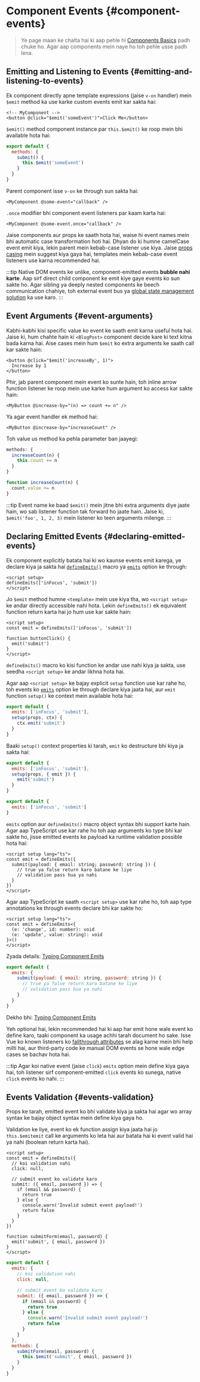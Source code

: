<script setup>
import { onMounted } from 'vue'

if (typeof window !== 'undefined') {
  const hash = window.location.hash

  // Pehle v-model ka documentation isi page mein tha. Purane links ko redirect karne ki koshish.
  if ([
    '#usage-with-v-model',
    '#v-model-arguments',
    '#multiple-v-model-bindings',
    '#handling-v-model-modifiers'
  ].includes(hash)) {
    onMounted(() => {
      window.location = './v-model.html' + hash
    })
  }
}
</script>

# Component Events {#component-events}

> Ye page maan ke chalta hai ki aap pehle hi [Components Basics](/guide/essentials/component-basics) padh chuke ho. Agar aap components mein naye ho toh pehle usse padh lena.

<div class="options-api">
  <VueSchoolLink href="https://vueschool.io/lessons/defining-custom-events-emits" title="Free Vue.js Lesson on Defining Custom Events"/>
</div>

## Emitting and Listening to Events {#emitting-and-listening-to-events}

Ek component directly apne template expressions (jaise `v-on` handler) mein `$emit` method ka use karke custom events emit kar sakta hai:

```vue-html
<!-- MyComponent -->
<button @click="$emit('someEvent')">Click Me</button>
```

<div class="options-api">

`$emit()` method component instance par `this.$emit()` ke roop mein bhi available hota hai:

```js
export default {
  methods: {
    submit() {
      this.$emit('someEvent')
    }
  }
}
```

</div>

Parent component isse `v-on` ke through sun sakta hai:

```vue-html
<MyComponent @some-event="callback" />
```

`.once` modifier bhi component event listeners par kaam karta hai:

```vue-html
<MyComponent @some-event.once="callback" />
```

Jaise components aur props ke saath hota hai, waise hi event names mein bhi automatic case transformation hoti hai. Dhyan do ki humne camelCase event emit kiya, lekin parent mein kebab-case listener use kiya. Jaise [props casing](/guide/components/props#prop-name-casing) mein suggest kiya gaya hai, templates mein kebab-case event listeners use karna recommended hai.

:::tip
Native DOM events ke unlike, component-emitted events **bubble nahi karte**. Aap sirf direct child component ke emit kiye gaye events ko sun sakte ho. Agar sibling ya deeply nested components ke beech communication chahiye, toh external event bus ya [global state management solution](/guide/scaling-up/state-management) ka use karo.
:::

## Event Arguments {#event-arguments}

Kabhi-kabhi kisi specific value ko event ke saath emit karna useful hota hai. Jaise ki, hum chahte hain ki `<BlogPost>` component decide kare ki text kitna bada karna hai. Aise cases mein hum `$emit` ko extra arguments ke saath call kar sakte hain:

```vue-html
<button @click="$emit('increaseBy', 1)">
  Increase by 1
</button>
```

Phir, jab parent component mein event ko sunte hain, toh inline arrow function listener ke roop mein use karke hum argument ko access kar sakte hain:

```vue-html
<MyButton @increase-by="(n) => count += n" />
```

Ya agar event handler ek method hai:

```vue-html
<MyButton @increase-by="increaseCount" />
```

Toh value us method ka pehla parameter ban jaayegi:

<div class="options-api">

```js
methods: {
  increaseCount(n) {
    this.count += n
  }
}
```

</div>
<div class="composition-api">

```js
function increaseCount(n) {
  count.value += n
}
```

</div>

:::tip
Event name ke baad `$emit()` mein jitne bhi extra arguments diye jaate hain, wo sab listener function tak forward ho jaate hain. Jaise ki, `$emit('foo', 1, 2, 3)` mein listener ko teen arguments milenge.
:::

## Declaring Emitted Events {#declaring-emitted-events}

Ek component explicitly batata hai ki wo kaunse events emit karega, ye declare kiya ja sakta hai <span class="composition-api">[`defineEmits()`](/api/sfc-script-setup#defineprops-defineemits) macro</span> ya <span class="options-api">[`emits`](/api/options-state#emits) option</span> ke through:

<div class="composition-api">

```vue
<script setup>
defineEmits(['inFocus', 'submit'])
</script>
```

Jo `$emit` method humne `<template>` mein use kiya tha, wo `<script setup>` ke andar directly accessible nahi hota. Lekin `defineEmits()` ek equivalent function return karta hai jo hum use kar sakte hain:

```vue
<script setup>
const emit = defineEmits(['inFocus', 'submit'])

function buttonClick() {
  emit('submit')
}
</script>
```

`defineEmits()` macro ko kisi function ke andar use nahi kiya ja sakta, use seedha `<script setup>` ke andar likhna hota hai.

Agar aap `<script setup>` ke bajay explicit `setup` function use kar rahe ho, toh events ko [`emits`](/api/options-state#emits) option ke through declare kiya jaata hai, aur `emit` function `setup()` ke context mein available hota hai:

```js
export default {
  emits: ['inFocus', 'submit'],
  setup(props, ctx) {
    ctx.emit('submit')
  }
}
```

Baaki `setup()` context properties ki tarah, `emit` ko destructure bhi kiya ja sakta hai:

```js
export default {
  emits: ['inFocus', 'submit'],
  setup(props, { emit }) {
    emit('submit')
  }
}
```

</div>
<div class="options-api">

```js
export default {
  emits: ['inFocus', 'submit']
}
```

</div>

`emits` option aur `defineEmits()` macro object syntax bhi support karte hain. Agar aap TypeScript use kar rahe ho toh aap arguments ko type bhi kar sakte ho, jisse emitted events ke payload ka runtime validation possible hota hai:

<div class="composition-api">

```vue
<script setup lang="ts">
const emit = defineEmits({
  submit(payload: { email: string; password: string }) {
    // true ya false return karo batane ke liye
    // validation pass hua ya nahi
  }
})
</script>
```

Agar aap TypeScript ke saath `<script setup>` use kar rahe ho, toh aap type annotations ke through events declare bhi kar sakte ho:

```vue
<script setup lang="ts">
const emit = defineEmits<{
  (e: 'change', id: number): void
  (e: 'update', value: string): void
}>()
</script>
```

Zyada details: [Typing Component Emits](/guide/typescript/composition-api#typing-component-emits) <sup class="vt-badge ts" />

</div>
<div class="options-api">

```js
export default {
  emits: {
    submit(payload: { email: string, password: string }) {
      // true ya false return karo batane ke liye
      // validation pass hua ya nahi
    }
  }
}
```

Dekho bhi: [Typing Component Emits](/guide/typescript/options-api#typing-component-emits) <sup class="vt-badge ts" />

</div>

Yeh optional hai, lekin recommended hai ki aap har emit hone wale event ko define karo, taaki component ka usage achhi tarah document ho sake. Isse Vue ko known listeners ko [fallthrough attributes](/guide/components/attrs#v-on-listener-inheritance) se alag karne mein bhi help milti hai, aur third-party code ke manual DOM events se hone wale edge cases se bachav hota hai.

:::tip
Agar koi native event (jaise `click`) `emits` option mein define kiya gaya hai, toh listener sirf component-emitted `click` events ko sunega, native `click` events ko nahi.
:::

## Events Validation {#events-validation}

Props ke tarah, emitted event ko bhi validate kiya ja sakta hai agar wo array syntax ke bajay object syntax mein define kiya gaya ho.

Validation ke liye, event ko ek function assign kiya jaata hai jo <span class="options-api">`this.$emit`</span><span class="composition-api">`emit`</span> call ke arguments ko leta hai aur batata hai ki event valid hai ya nahi (boolean return karta hai).

<div class="composition-api">

```vue
<script setup>
const emit = defineEmits({
  // koi validation nahi
  click: null,

  // submit event ko validate karo
  submit: ({ email, password }) => {
    if (email && password) {
      return true
    } else {
      console.warn('Invalid submit event payload!')
      return false
    }
  }
})

function submitForm(email, password) {
  emit('submit', { email, password })
}
</script>
```

</div>
<div class="options-api">

```js
export default {
  emits: {
    // koi validation nahi
    click: null,

    // submit event ko validate karo
    submit: ({ email, password }) => {
      if (email && password) {
        return true
      } else {
        console.warn('Invalid submit event payload!')
        return false
      }
    }
  },
  methods: {
    submitForm(email, password) {
      this.$emit('submit', { email, password })
    }
  }
}
```

</div>
